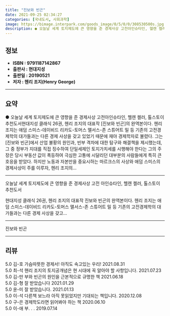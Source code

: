 ```yaml
---
title: "진보와 빈곤"
date: 2021-09-25 02:34:27
categories: [국내도서, 사회과학]
image: https://bimage.interpark.com/goods_image/0/5/0/0/308530500s.jpg
description: ● 오늘날 세계 토지제도에 큰 영향을 준 경제사상 고전아인슈타인, 헬렌 켈러, 톨스토이 추천도서현대지성 클래식 26권, 헨리 조지의 대표작 [진보와 빈곤]의 완역본이다. 헨리 조지는 애덤 스미스-데이비드 리카도-토머스 맬서스-존 스튜어트 밀 등 기존의 고전경제학의 대가들과는 다른 경제
---
```


## **정보**

- **ISBN : 9791187142867**
- **출판사 : 현대지성**
- **출판일 : 20190521**
- **저자 : 헨리 조지(Henry George)**

------



## **요약**

●  오늘날 세계 토지제도에 큰 영향을 준 경제사상 고전아인슈타인, 헬렌 켈러, 톨스토이 추천도서현대지성 클래식 26권, 헨리 조지의 대표작 [진보와 빈곤]의 완역본이다. 헨리 조지는 애덤 스미스-데이비드 리카도-토머스 맬서스-존 스튜어트 밀 등 기존의 고전경제학의 대가들과는 다른 경제 사상을 갖고 있었기 때문에 재야 경제학자로 불렸다. 그는 [진보와 빈곤]에서 산업 불황의 원인과, 빈부 격차에 대한 탐구와 해결책을 제시했는데, 그 중 정부가 지대를 직접 징수하여 단일세제인 토지가치세를 시행해야 한다는 그의 주장은 당시 부동산 값이 폭등하여 극심한 고통에 시달리던 대부분의 사람들에게 특히 큰 호응을 받았다. 하지만 노동과 자본만을 중요시하는 마르크스의 사상와 애덤 스미스의 경제사상이 주를 이루자, 헨리 조지의...

------

오늘날 세계 토지제도에 큰 영향을 준 경제사상 고전
아인슈타인, 헬렌 켈러, 톨스토이 추천도서

현대지성 클래식 26권, 헨리 조지의 대표작 진보와 빈곤의 완역본이다. 헨리 조지는 애덤 스미스-데이비드 리카도-토머스 맬서스-존 스튜어트 밀 등 기존의 고전경제학의 대가들과는 다른 경제 사상을 갖고... 

------


진보와 빈곤 

------


## **리뷰** 

5.0 김-호 가슴따뜻한 경제서!
아직도 속고있는 우리! 2021.08.31 <br/>5.0 최-석 핸리 조지의 토지공개념은 현 시대에 꼭 알아야 할 사항입니다. 2021.07.23 <br/>5.0 김-만 부와 빈곤의 원인을 근본적으로 규명한 책 2021.06.18 <br/>5.0 김-형 잘 받았습니다  2021.01.29 <br/>5.0 윤-미 잘 받았습니다.  2021.01.13 <br/>5.0 이-석 다른책 보느라 아직 못읽었지만 기대되는 책입니다.  2020.12.08 <br/>5.0 구-은 경제학도라면 읽어봐야 하는 책 2020.06.10 <br/>5.0 이-애 부. . . 2019.07.14 <br/>